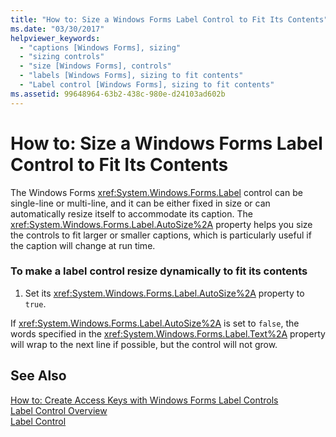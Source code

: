 ```yaml
---
title: "How to: Size a Windows Forms Label Control to Fit Its Contents"
ms.date: "03/30/2017"
helpviewer_keywords: 
  - "captions [Windows Forms], sizing"
  - "sizing controls"
  - "size [Windows Forms], controls"
  - "labels [Windows Forms], sizing to fit contents"
  - "Label control [Windows Forms], sizing to fit contents"
ms.assetid: 99648964-63b2-438c-980e-d24103ad602b
---
```

# How to: Size a Windows Forms Label Control to Fit Its Contents
The Windows Forms <xref:System.Windows.Forms.Label> control can be single-line or multi-line, and it can be either fixed in size or can automatically resize itself to accommodate its caption. The <xref:System.Windows.Forms.Label.AutoSize%2A> property helps you size the controls to fit larger or smaller captions, which is particularly useful if the caption will change at run time.  
  
### To make a label control resize dynamically to fit its contents  
  
1. Set its <xref:System.Windows.Forms.Label.AutoSize%2A> property to `true`.  
  
 If <xref:System.Windows.Forms.Label.AutoSize%2A> is set to `false`, the words specified in the <xref:System.Windows.Forms.Label.Text%2A> property will wrap to the next line if possible, but the control will not grow.  
  
## See Also  
 [How to: Create Access Keys with Windows Forms Label Controls](../../../../docs/framework/winforms/controls/how-to-create-access-keys-with-windows-forms-label-controls.md)  
 [Label Control Overview](../../../../docs/framework/winforms/controls/label-control-overview-windows-forms.md)  
 [Label Control](../../../../docs/framework/winforms/controls/label-control-windows-forms.md)
